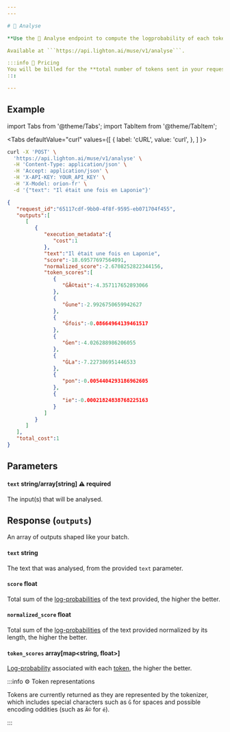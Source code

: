 ```yaml
---
---

# 🧪 Analyse

**Use the 🧪 Analyse endpoint to compute the logprobability of each token in a string.**

Available at ```https://api.lighton.ai/muse/v1/analyse```.

:::info 💸️ Pricing
You will be billed for the **total number of tokens sent in your request**.
:::

---
```


## Example

import Tabs from '@theme/Tabs';
import TabItem from '@theme/TabItem';

<Tabs
defaultValue="curl"
values={[
{ label: 'cURL', value: 'curl', },
]
}>

<TabItem value="curl">

```bash title="Request"
curl -X 'POST' \
  'https://api.lighton.ai/muse/v1/analyse' \
  -H 'Content-Type: application/json' \
  -H 'Accept: application/json' \
  -H 'X-API-KEY: YOUR_API_KEY' \
  -H 'X-Model: orion-fr' \
  -d '{"text": "Il était une fois en Laponie"}'
```

</TabItem>

</Tabs>

```json title="Response (JSON)"
{
   "request_id":"65117cdf-9bb0-4f8f-9595-eb071704f455",
   "outputs":[
      [
         {
            "execution_metadata":{
               "cost":1
            },
            "text":"Il était une fois en Laponie",
            "score":-18.69577697564091,
            "normalized_score":-2.6708252822344156,
            "token_scores":[
               {
                  "ĠÃ©tait":-4.357117652893066
               },
               {
                  "Ġune":-2.9926750659942627
               },
               {
                  "Ġfois":-0.08664964139461517
               },
               {
                  "Ġen":-4.026288986206055
               },
               {
                  "ĠLa":-7.227386951446533
               },
               {
                  "pon":-0.0054404293186962605
               },
               {
                  "ie":-0.00021824838768225163
               }
            ]
         }
      ]
   ],
   "total_cost":1
}
```

## Parameters

#### `text` <span class="param-types">string/array[string]</span> <span class="param-warning">⚠️ required</span>

The input(s) that will be analysed.

## Response (`outputs`)

An array of outputs shaped like your batch.

#### `text` <span class="param-types">string</span>

The text that was analysed, from the provided `text` parameter. 

#### `score` <span class="param-types">float</span>

Total sum of the [log-probabilities](/home/concepts#likelihood) of the text provided, the higher the better.

#### `normalized_score` <span class="param-types">float</span>

Total sum of the [log-probabilities](/home/concepts#likelihood) of the text provided normalized by its length, the higher the better.

#### `token_scores` <span class="param-types">array[map<string, float>]</span>

[Log-probability](/home/concepts#likelihood) associated with each [token](/home/concepts#tokens), the higher the better.  

:::info ⚙️ Token representations

Tokens are currently returned as they are represented by the tokenizer, which includes special characters such as `Ġ`
for spaces and possible encoding oddities (such as `Ã©` for `é`). 

:::
